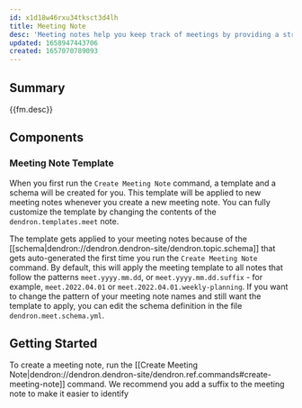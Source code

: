 ```yaml
---
id: x1d18w46rxu34tksct3d4lh
title: Meeting Note
desc: 'Meeting notes help you keep track of meetings by providing a structured default to capture notes, attendes and next steps'
updated: 1658947443706
created: 1657070789093
---
```


## Summary

{{fm.desc}}

## Components

### Meeting Note Template

<!-- #todo -->
When you first run the `Create Meeting Note` command, a template and a schema will be created for you. This template will be applied to new meeting notes whenever you create a new meeting note. You can fully customize the template by changing the contents of the `dendron.templates.meet` note.

The template gets applied to your meeting notes because of the [[schema|dendron://dendron.dendron-site/dendron.topic.schema]] that gets auto-generated the first time you run the `Create Meeting Note` command. By default, this will apply the meeting template to all notes that follow the patterns `meet.yyyy.mm.dd`, or `meet.yyyy.mm.dd.suffix` - for example, `meet.2022.04.01` or `meet.2022.04.01.weekly-planning`. If you want to change the pattern of your meeting note names and still want the template to apply, you can edit the schema definition in the file `dendron.meet.schema.yml`. 

## Getting Started

To create a meeting note, run the [[Create Meeting Note|dendron://dendron.dendron-site/dendron.ref.commands#create-meeting-note]] command. We recommend you add a suffix to the meeting note to make it easier to identify
